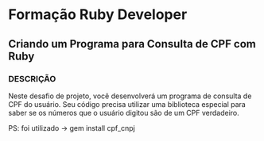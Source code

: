 # Formação Ruby Developer

## Criando um Programa para Consulta de CPF com Ruby

### DESCRIÇÃO

Neste desafio de projeto, você desenvolverá um programa de consulta de CPF do usuário. Seu código precisa utilizar uma biblioteca especial para saber se os números que o usuário digitou são de um CPF verdadeiro.

PS: foi utilizado -> gem install cpf_cnpj